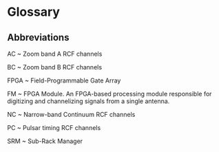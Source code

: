 # Glossary #

## Abbreviations ##

AC
  ~ Zoom band A RCF channels

BC
  ~ Zoom band B RCF channels


FPGA
  ~ Field-Programmable Gate Array

FM
  ~ FPGA Module. An FPGA-based processing module responsible for digitizing and channelizing signals from a single antenna.

NC
  ~ Narrow-band Continuum RCF channels

PC
  ~ Pulsar timing RCF channels

SRM
  ~ Sub-Rack Manager


